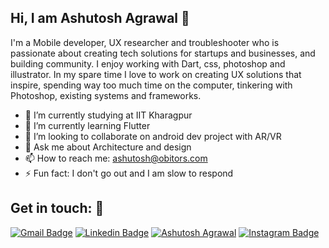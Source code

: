 ## Hi, I am Ashutosh Agrawal 👋

I'm a Mobile developer, UX researcher and troubleshooter who is passionate about creating tech solutions for startups and businesses, and building community. I enjoy working with Dart, css, photoshop and illustrator. In my spare time I love to work on creating UX solutions that inspire, spending way too much time on the computer, tinkering with Photoshop, existing systems and frameworks.

- 🔭 I’m currently studying at IIT Kharagpur                              
- 🌱 I’m currently learning Flutter
- 👯 I’m looking to collaborate on android dev project with AR/VR 
- 💬 Ask me about Architecture and design
- 📫 How to reach me: ashutosh@obitors.com
- ⚡ Fun fact: I don't go out and I am slow to respond

## Get in touch: 💬
[![Gmail Badge](https://img.shields.io/badge/-ashutosh@obitors.com-c14438?style=flat-square&logo=Gmail&logoColor=white)](mailto:ashutosh@obitors.com) [![Linkedin Badge](https://img.shields.io/badge/-obitors-blue?style=flat-square&logo=Linkedin&logoColor=white)](https://www.linkedin.com/in/obitors/) [![Ashutosh Agrawal](https://img.shields.io/badge/Website-Ashutosh-Agrawal)](https://ashutoshagrawal.in) [![Instagram Badge](https://img.shields.io/badge/-obitors-3f729b?style=flat-square&logo=Instagram&logoColor=white)](https://www.instagram.com/obitors/)
